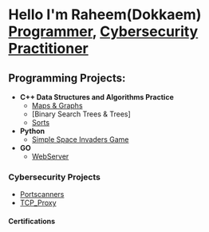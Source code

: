 <h1>Hello I'm Raheem(Dokkaem) <br/><a href="https://github.com/Dokkaem/">Programmer</a>, <a href ="https://www.linkedin.com/in/raheem-moore-063a42172/">Cybersecurity Practitioner</a></h1>

<h2> Programming Projects:</h2>

- <b> C++ Data Structures and Algorithms Practice </b>
  - [Maps & Graphs](https://github.com/Dokkaem/CityTimes)
  - [Binary Search Trees & Trees]
  - [Sorts](https://github.com/Dokkaem/Class-Sorting)
- <b> Python </b>
  - [Simple Space Invaders Game](https://github.com/Dokkaem/Python)
- <b>GO</b>
  - [WebServer](https://github.com/Dokkaem/GoLang/tree/main/webserver)

 <h3> Cybersecurity Projects </h3>
 
  - [Portscanners](https://github.com/Dokkaem/GoLang/tree/main/Portscanners)
  - [TCP_Proxy](https://github.com/Dokkaem/GoLang/tree/main/TCP_Proxy)
 
 <h4> Certifications </h4>



